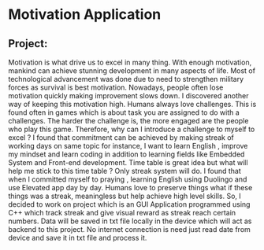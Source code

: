 # Motivation Application


## Project:

Motivation is what drive us to excel in many thing. With enough motivation, mankind can achieve stunning development in many aspects of life. Most of technological advancement was done due to need to strengthen military forces as survival is best motivation. Nowadays, people often lose motivation quickly making improvement slows down. I discovered another way of keeping this motivation high. Humans always love challenges. This is found often in games which is about task you are assigned to do with a challenges. The harder the challenge is, the more engaged are the people who play this game. Therefore, why can I introduce a challenge to myself to excel ? I found that commitment can be achieved by making streak of working days on same topic for instance, I want to learn English , improve my mindset and learn coding in addition to learning fields like Embedded System and Front-end development. Time table is great idea but what will help me stick to this time table ? Only streak system will do. I found that when I committed myself to praying , learning English using Duolingo and use Elevated app day by day. Humans love to preserve things what if these things was a streak, meaningless but help achieve high level skills. So, I decided to work on project which is an GUI Application programmed using C++ which track streak and give  visual reward as streak reach certain numbers. Data will be saved in txt file locally in the device which will act as backend to this project. No internet connection is need just read date from device and save it in txt file and process it.